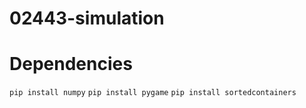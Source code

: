 # 02443-simulation


# Dependencies

`pip install numpy`
`pip install pygame`
`pip install sortedcontainers`
